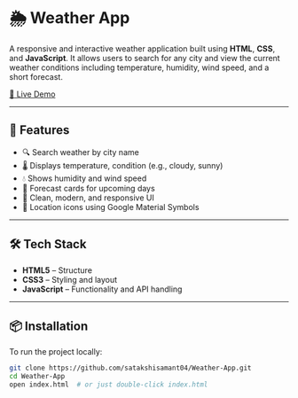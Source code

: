 # 🌦️ Weather App

A responsive and interactive weather application built using **HTML**, **CSS**, and **JavaScript**. It allows users to search for any city and view the current weather conditions including temperature, humidity, wind speed, and a short forecast.

[🔗 Live Demo](https://satakshisamant04.github.io/Weather-App/)

---

## 🚀 Features

- 🔍 Search weather by city name
- 🌡️ Displays temperature, condition (e.g., cloudy, sunny)
- 💧 Shows humidity and wind speed
- 📅 Forecast cards for upcoming days
- 🎨 Clean, modern, and responsive UI
- 🧭 Location icons using Google Material Symbols

---

## 🛠️ Tech Stack

- **HTML5** – Structure
- **CSS3** – Styling and layout
- **JavaScript** – Functionality and API handling

---

## 📦 Installation

To run the project locally:

```bash
git clone https://github.com/satakshisamant04/Weather-App.git
cd Weather-App
open index.html  # or just double-click index.html
